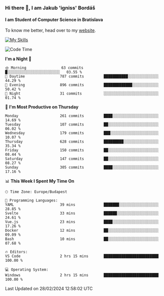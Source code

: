 ### Hi there 👋, I am Jakub 'igniss' Bordáš

#### I am Student of Computer Science in Bratislava
To know me better, head over to my [website](https://bordas.sk).

[![My Skills](https://skillicons.dev/icons?i=js,html,css,figma,svelte,java,kotlin,python,postgresql,typescript,nest,nodejs)](https://bordas.sk)


<!--START_SECTION:waka-->
![Code Time](http://img.shields.io/badge/Code%20Time-1%2C415%20hrs%2031%20mins-blue)

**I'm a Night 🦉** 

```text
🌞 Morning                63 commits          █░░░░░░░░░░░░░░░░░░░░░░░░   03.55 % 
🌆 Daytime                787 commits         ███████████░░░░░░░░░░░░░░   44.29 % 
🌃 Evening                896 commits         █████████████░░░░░░░░░░░░   50.42 % 
🌙 Night                  31 commits          ░░░░░░░░░░░░░░░░░░░░░░░░░   01.74 % 
```
📅 **I'm Most Productive on Thursday** 

```text
Monday                   261 commits         ████░░░░░░░░░░░░░░░░░░░░░   14.69 % 
Tuesday                  107 commits         ██░░░░░░░░░░░░░░░░░░░░░░░   06.02 % 
Wednesday                179 commits         ███░░░░░░░░░░░░░░░░░░░░░░   10.07 % 
Thursday                 628 commits         █████████░░░░░░░░░░░░░░░░   35.34 % 
Friday                   150 commits         ██░░░░░░░░░░░░░░░░░░░░░░░   08.44 % 
Saturday                 147 commits         ██░░░░░░░░░░░░░░░░░░░░░░░   08.27 % 
Sunday                   305 commits         ████░░░░░░░░░░░░░░░░░░░░░   17.16 % 
```


📊 **This Week I Spent My Time On** 

```text
🕑︎ Time Zone: Europe/Budapest

💬 Programming Languages: 
YAML                     39 mins             ███████░░░░░░░░░░░░░░░░░░   28.85 % 
Svelte                   33 mins             ██████░░░░░░░░░░░░░░░░░░░   24.61 % 
Vue.js                   23 mins             ████░░░░░░░░░░░░░░░░░░░░░   17.26 % 
Docker                   12 mins             ██░░░░░░░░░░░░░░░░░░░░░░░   09.09 % 
Bash                     10 mins             ██░░░░░░░░░░░░░░░░░░░░░░░   07.68 % 

🔥 Editors: 
VS Code                  2 hrs 15 mins       █████████████████████████   100.00 % 

💻 Operating System: 
Windows                  2 hrs 15 mins       █████████████████████████   100.00 % 
```


 Last Updated on 28/02/2024 12:58:02 UTC
<!--END_SECTION:waka-->

